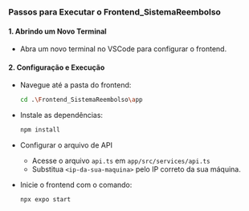 ###  Passos para Executar o Frontend_SistemaReembolso
    
#### 1. Abrindo um Novo Terminal
* Abra um novo terminal no VSCode para configurar o frontend.

#### 2. Configuração e Execução
* Navegue até a pasta do frontend:
  ```bash
  cd .\Frontend_SistemaReembolso\app
  ```
* Instale as dependências:
  ```bash
  npm install
  ```
* Configurar o arquivo de API
  * Acesse o arquivo ```api.ts``` em ```app/src/services/api.ts```
  * Substitua ```<ip-da-sua-maquina>``` pelo IP correto da sua máquina.

* Inicie o frontend com o comando:
  ```bash
  npx expo start
  ```
